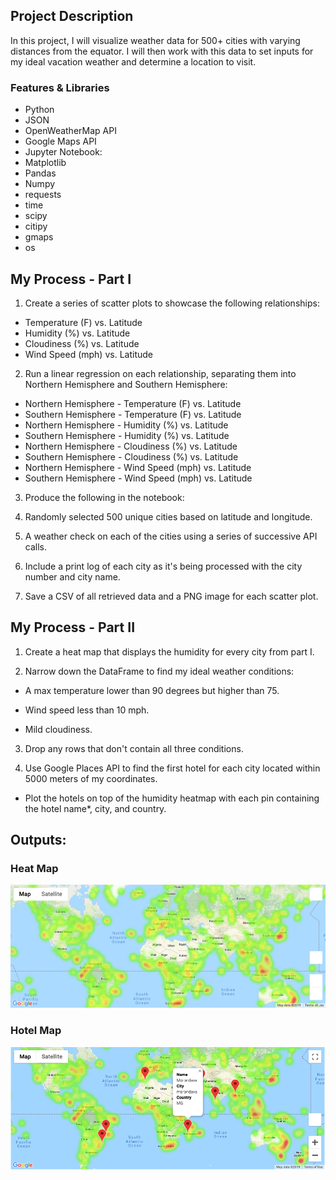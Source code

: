 ## Project Description

In this project, I will visualize weather data for 500+ cities with varying distances from the equator. I will then work with this data to set inputs for my ideal vacation weather and determine a location to visit.

### Features & Libraries

* Python
* JSON
* OpenWeatherMap API
* Google Maps API
* Jupyter Notebook:
* Matplotlib
* Pandas
* Numpy
* requests
* time
* scipy
* citipy
* gmaps
* os

## My Process - Part I

1. Create a series of scatter plots to showcase the following relationships:

* Temperature (F) vs. Latitude
* Humidity (%) vs. Latitude
* Cloudiness (%) vs. Latitude
* Wind Speed (mph) vs. Latitude

2. Run a linear regression on each relationship, separating them into Northern Hemisphere and Southern Hemisphere:

* Northern Hemisphere - Temperature (F) vs. Latitude
* Southern Hemisphere - Temperature (F) vs. Latitude
* Northern Hemisphere - Humidity (%) vs. Latitude
* Southern Hemisphere - Humidity (%) vs. Latitude
* Northern Hemisphere - Cloudiness (%) vs. Latitude
* Southern Hemisphere - Cloudiness (%) vs. Latitude
* Northern Hemisphere - Wind Speed (mph) vs. Latitude
* Southern Hemisphere - Wind Speed (mph) vs. Latitude

3. Produce the following in the notebook: 

1. Randomly selected 500 unique cities based on latitude and longitude.
2. A weather check on each of the cities using a series of successive API calls.
3. Include a print log of each city as it's being processed with the city number and city name.
4. Save a CSV of all retrieved data and a PNG image for each scatter plot.

## My Process - Part II

1. Create a heat map that displays the humidity for every city from part I.

2. Narrow down the DataFrame to find my ideal weather conditions: 

  * A max temperature lower than 90 degrees but higher than 75.

  * Wind speed less than 10 mph.

  * Mild cloudiness.

3. Drop any rows that don't contain all three conditions. 

4. Use Google Places API to find the first hotel for each city located within 5000 meters of my coordinates.

* Plot the hotels on top of the humidity heatmap with each pin containing the hotel name*, city, and country.

## Outputs: 

### Heat Map

  ![heat_map](images/heat_map.png)

### Hotel Map

  ![hotel_map](images/hotel_map.png)

